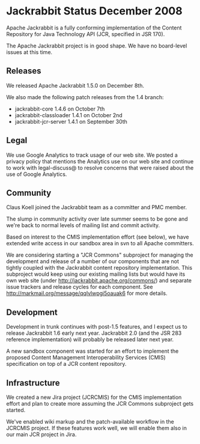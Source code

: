 <!--
   Licensed to the Apache Software Foundation (ASF) under one or more
   contributor license agreements.  See the NOTICE file distributed with
   this work for additional information regarding copyright ownership.
   The ASF licenses this file to You under the Apache License, Version 2.0
   (the "License"); you may not use this file except in compliance with
   the License.  You may obtain a copy of the License at

       http://www.apache.org/licenses/LICENSE-2.0

   Unless required by applicable law or agreed to in writing, software
   distributed under the License is distributed on an "AS IS" BASIS,
   WITHOUT WARRANTIES OR CONDITIONS OF ANY KIND, either express or implied.
   See the License for the specific language governing permissions and
   limitations under the License.
-->

Jackrabbit Status December 2008
===============================
Apache Jackrabbit is a fully conforming implementation of the Content
Repository for Java Technology API (JCR, specified in JSR 170).

The Apache Jackrabbit project is in good shape. We have no board-level
issues at this time.


Releases
--------
We released Apache Jackrabbit 1.5.0 on December 8th.

We also made the following patch releases from the 1.4 branch:

* jackrabbit-core 1.4.6 on October 7th
* jackrabbit-classloader 1.4.1 on October 2nd
* jackrabbit-jcr-server 1.4.1 on September 30th


Legal
-----
We use Google Analytics to track usage of our web site. We posted a privacy
policy that mentions the Analytics use on our web site and continue to work
with legal-discuss@ to resolve concerns that were raised about the use of
Google Analytics.


Community
---------
Claus Koell joined the Jackrabbit team as a committer and PMC member.

The slump in community activity over late summer seems to be gone and we're
back to normal levels of mailing list and commit activity.

Based on interest to the CMIS implementation effort (see below), we have
extended write access in our sandbox area in svn to all Apache committers.

We are considering starting a "JCR Commons" subproject for managing the
development and release of a number of our components that are not tightly
coupled with the Jackrabbit content repository implementation. This
subproject would keep using our existing mailing lists but would have its
own web site (under http://jackrabbit.apache.org/commons/) and separate
issue trackers and release cycles for each component. See
http://markmail.org/message/qqlvlwpgi5oauak6 for more details.


Development
-----------
Development in trunk continues with post-1.5 features, and I expect us to
release Jackrabbit 1.6 early next year. Jackrabbit 2.0 (and the JSR 283
reference implementation) will probably be released later next year.

A new sandbox component was started for an effort to implement the proposed
Content Management Interoperability Services (CMIS) specification on top of
a JCR content repository.


Infrastructure
--------------
We created a new Jira project (JCRCMIS) for the CMIS implementation effort
and plan to create more assuming the JCR Commons subproject gets started.

We've enabled wiki markup and the patch-available workflow in the JCRCMIS
project. If these features work well, we will enable them also in our main
JCR project in Jira.

